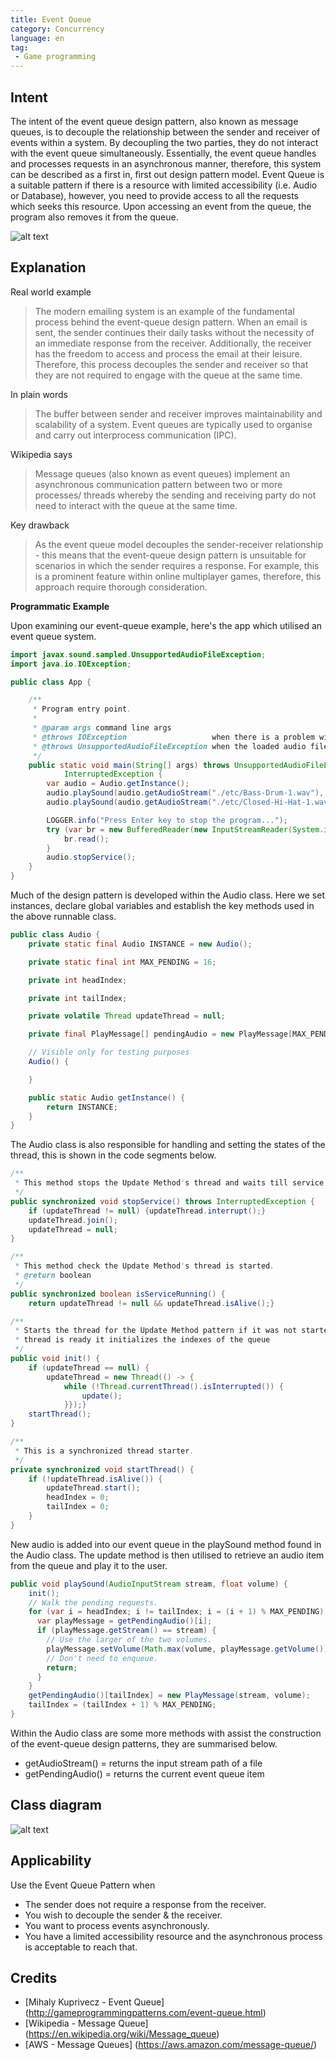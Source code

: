 ```yaml
---
title: Event Queue
category: Concurrency
language: en
tag:
 - Game programming
---
```


## Intent
The intent of the event queue design pattern, also known as message queues, is to decouple the relationship between the 
sender and receiver of events within a system. By decoupling the two parties, they do not interact with the event queue 
simultaneously. Essentially, the event queue handles and processes requests in an asynchronous manner, therefore, this 
system can be described as a first in, first out design pattern model. Event Queue is a suitable pattern if there is a 
resource with limited accessibility (i.e. Audio or Database), however, you need to provide access to all the requests 
which seeks this resource. Upon accessing an event from the queue, the program also removes it from the queue.

![alt text](./etc/event-queue-model.png "Event Queue Visualised")

## Explanation 

Real world example

> The modern emailing system is an example of the fundamental process behind the event-queue design pattern. When an email
> is sent, the sender continues their daily tasks without the necessity of an immediate response from the receiver. 
> Additionally, the receiver has the freedom to access and process the email at their leisure. Therefore, this process 
> decouples the sender and receiver so that they are not required to engage with the queue at the same time.


In plain words

> The buffer between sender and receiver improves maintainability and scalability of a system. Event queues are typically 
> used to organise and carry out interprocess communication (IPC).

Wikipedia says

> Message queues (also known as event queues) implement an asynchronous communication pattern between two or more processes/
>threads whereby the sending and receiving party do not need to interact with the queue at the same time.


Key drawback

> As the event queue model decouples the sender-receiver relationship - this means that the event-queue design pattern is
> unsuitable for scenarios in which the sender requires a response. For example, this is a prominent feature within online 
> multiplayer games, therefore, this approach require thorough consideration.

**Programmatic Example**

Upon examining our event-queue example, here's the app which utilised an event queue system.

```java
import javax.sound.sampled.UnsupportedAudioFileException;
import java.io.IOException;

public class App {

    /**
     * Program entry point.
     *
     * @param args command line args
     * @throws IOException                   when there is a problem with the audio file loading
     * @throws UnsupportedAudioFileException when the loaded audio file is unsupported
     */
    public static void main(String[] args) throws UnsupportedAudioFileException, IOException,
            InterruptedException {
        var audio = Audio.getInstance();
        audio.playSound(audio.getAudioStream("./etc/Bass-Drum-1.wav"), -10.0f);
        audio.playSound(audio.getAudioStream("./etc/Closed-Hi-Hat-1.wav"), -8.0f);

        LOGGER.info("Press Enter key to stop the program...");
        try (var br = new BufferedReader(new InputStreamReader(System.in))) {
            br.read();
        }
        audio.stopService();
    }
}
```

Much of the design pattern is developed within the Audio class. Here we set instances, declare global variables and establish 
the key methods used in the above runnable class.

```java
public class Audio {
    private static final Audio INSTANCE = new Audio();

    private static final int MAX_PENDING = 16;

    private int headIndex;

    private int tailIndex;

    private volatile Thread updateThread = null;

    private final PlayMessage[] pendingAudio = new PlayMessage[MAX_PENDING];

    // Visible only for testing purposes
    Audio() {

    }

    public static Audio getInstance() {
        return INSTANCE;
    }
}
```

The Audio class is also responsible for handling and setting the states of the thread, this is shown in the code segments
below.

```java
/**
 * This method stops the Update Method's thread and waits till service stops.
 */
public synchronized void stopService() throws InterruptedException {
    if (updateThread != null) {updateThread.interrupt();}
    updateThread.join();
    updateThread = null;
}

/**
 * This method check the Update Method's thread is started.
 * @return boolean
 */
public synchronized boolean isServiceRunning() {
    return updateThread != null && updateThread.isAlive();}

/**
 * Starts the thread for the Update Method pattern if it was not started previously. Also when the
 * thread is ready it initializes the indexes of the queue
 */
public void init() {
    if (updateThread == null) {
        updateThread = new Thread(() -> {
            while (!Thread.currentThread().isInterrupted()) {
                update();
            }});}
    startThread();
}

/**
 * This is a synchronized thread starter.
 */
private synchronized void startThread() {
    if (!updateThread.isAlive()) {
        updateThread.start();
        headIndex = 0;
        tailIndex = 0;
    }
}
```

New audio is added into our event queue in the playSound method found in the Audio class. The update method is then utilised
to retrieve an audio item from the queue and play it to the user.

```java
public void playSound(AudioInputStream stream, float volume) {
    init();
    // Walk the pending requests.
    for (var i = headIndex; i != tailIndex; i = (i + 1) % MAX_PENDING) {
      var playMessage = getPendingAudio()[i];
      if (playMessage.getStream() == stream) {
        // Use the larger of the two volumes.
        playMessage.setVolume(Math.max(volume, playMessage.getVolume()));
        // Don't need to enqueue.
        return;
      }
    }
    getPendingAudio()[tailIndex] = new PlayMessage(stream, volume);
    tailIndex = (tailIndex + 1) % MAX_PENDING;
}
```

Within the Audio class are some more methods with assist the construction of the event-queue design patterns, they are 
summarised below.

- getAudioStream() = returns the input stream path of a file
- getPendingAudio() = returns the current event queue item 


## Class diagram
![alt text](./etc/model.png "Event Queue")

## Applicability

Use the Event Queue Pattern when

* The sender does not require a response from the receiver.
* You wish to decouple the sender & the receiver.
* You want to process events asynchronously.
* You have a limited accessibility resource and the asynchronous process is acceptable to reach that.

## Credits

* [Mihaly Kuprivecz - Event Queue] (http://gameprogrammingpatterns.com/event-queue.html)
* [Wikipedia - Message Queue] (https://en.wikipedia.org/wiki/Message_queue)
* [AWS - Message Queues] (https://aws.amazon.com/message-queue/)
